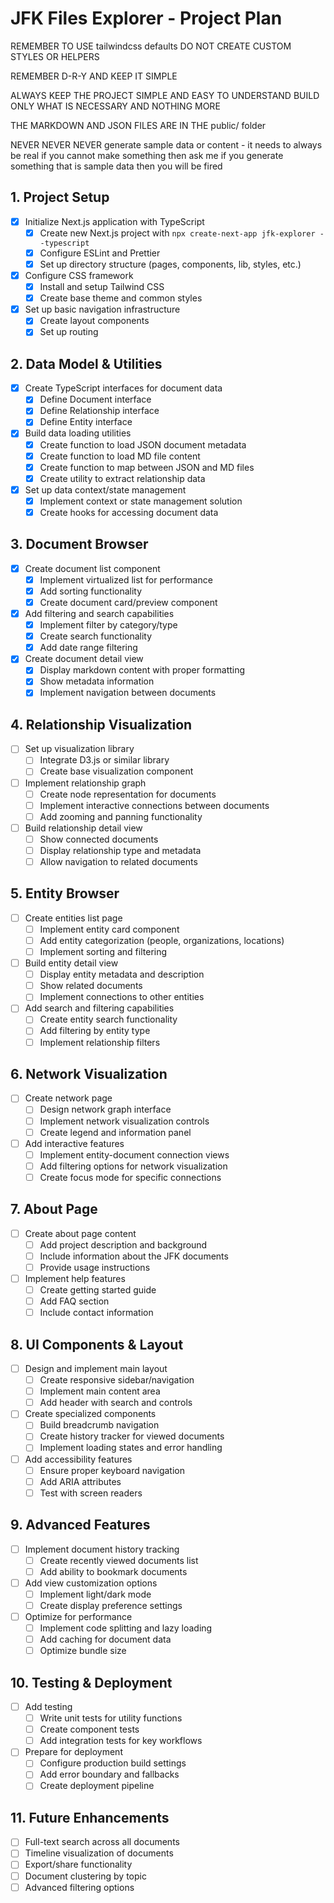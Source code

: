 # JFK Files Explorer - Project Plan

REMEMBER TO USE tailwindcss defaults
DO NOT CREATE CUSTOM STYLES OR HELPERS

REMEMBER D-R-Y AND KEEP IT SIMPLE

ALWAYS KEEP THE PROJECT SIMPLE AND EASY TO UNDERSTAND
BUILD ONLY WHAT IS NECESSARY AND NOTHING MORE

THE MARKDOWN AND JSON FILES ARE IN THE public/ folder

NEVER NEVER NEVER generate sample data or content - it needs to always be real 
if you cannot make something then ask me
if you generate something that is sample data then you will be fired

## 1. Project Setup
- [x] Initialize Next.js application with TypeScript
  - [x] Create new Next.js project with `npx create-next-app jfk-explorer --typescript`
  - [x] Configure ESLint and Prettier
  - [x] Set up directory structure (pages, components, lib, styles, etc.)
- [x] Configure CSS framework
  - [x] Install and setup Tailwind CSS
  - [x] Create base theme and common styles
- [x] Set up basic navigation infrastructure
  - [x] Create layout components
  - [x] Set up routing

## 2. Data Model & Utilities
- [x] Create TypeScript interfaces for document data
  - [x] Define Document interface
  - [x] Define Relationship interface
  - [x] Define Entity interface
- [x] Build data loading utilities
  - [x] Create function to load JSON document metadata
  - [x] Create function to load MD file content
  - [x] Create function to map between JSON and MD files
  - [x] Create utility to extract relationship data
- [x] Set up data context/state management
  - [x] Implement context or state management solution
  - [x] Create hooks for accessing document data

## 3. Document Browser
- [x] Create document list component
  - [x] Implement virtualized list for performance
  - [x] Add sorting functionality
  - [x] Create document card/preview component
- [x] Add filtering and search capabilities
  - [x] Implement filter by category/type
  - [x] Create search functionality
  - [x] Add date range filtering
- [x] Create document detail view
  - [x] Display markdown content with proper formatting
  - [x] Show metadata information
  - [x] Implement navigation between documents

## 4. Relationship Visualization
- [ ] Set up visualization library
  - [ ] Integrate D3.js or similar library
  - [ ] Create base visualization component
- [ ] Implement relationship graph
  - [ ] Create node representation for documents
  - [ ] Implement interactive connections between documents
  - [ ] Add zooming and panning functionality
- [ ] Build relationship detail view
  - [ ] Show connected documents
  - [ ] Display relationship type and metadata
  - [ ] Allow navigation to related documents

## 5. Entity Browser
- [ ] Create entities list page
  - [ ] Implement entity card component
  - [ ] Add entity categorization (people, organizations, locations)
  - [ ] Implement sorting and filtering
- [ ] Build entity detail view
  - [ ] Display entity metadata and description
  - [ ] Show related documents
  - [ ] Implement connections to other entities
- [ ] Add search and filtering capabilities
  - [ ] Create entity search functionality
  - [ ] Add filtering by entity type
  - [ ] Implement relationship filters

## 6. Network Visualization
- [ ] Create network page
  - [ ] Design network graph interface
  - [ ] Implement network visualization controls
  - [ ] Create legend and information panel
- [ ] Add interactive features
  - [ ] Implement entity-document connection views
  - [ ] Add filtering options for network visualization
  - [ ] Create focus mode for specific connections

## 7. About Page
- [ ] Create about page content
  - [ ] Add project description and background
  - [ ] Include information about the JFK documents
  - [ ] Provide usage instructions
- [ ] Implement help features
  - [ ] Create getting started guide
  - [ ] Add FAQ section
  - [ ] Include contact information

## 8. UI Components & Layout
- [ ] Design and implement main layout
  - [ ] Create responsive sidebar/navigation
  - [ ] Implement main content area
  - [ ] Add header with search and controls
- [ ] Create specialized components
  - [ ] Build breadcrumb navigation
  - [ ] Create history tracker for viewed documents
  - [ ] Implement loading states and error handling
- [ ] Add accessibility features
  - [ ] Ensure proper keyboard navigation
  - [ ] Add ARIA attributes
  - [ ] Test with screen readers

## 9. Advanced Features
- [ ] Implement document history tracking
  - [ ] Create recently viewed documents list
  - [ ] Add ability to bookmark documents
- [ ] Add view customization options
  - [ ] Implement light/dark mode
  - [ ] Create display preference settings
- [ ] Optimize for performance
  - [ ] Implement code splitting and lazy loading
  - [ ] Add caching for document data
  - [ ] Optimize bundle size

## 10. Testing & Deployment
- [ ] Add testing
  - [ ] Write unit tests for utility functions
  - [ ] Create component tests
  - [ ] Add integration tests for key workflows
- [ ] Prepare for deployment
  - [ ] Configure production build settings
  - [ ] Add error boundary and fallbacks
  - [ ] Create deployment pipeline

## 11. Future Enhancements
- [ ] Full-text search across all documents
- [ ] Timeline visualization of documents
- [ ] Export/share functionality
- [ ] Document clustering by topic
- [ ] Advanced filtering options 